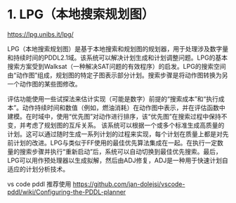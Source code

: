 # 1. LPG（本地搜索规划图）





https://lpg.unibs.it/lpg/






LPG（本地搜索规划图）是基于本地搜索和规划图的规划器，用于处理涉及数字量和持续时间的PDDL2.1域。该系统可以解决计划生成和计划调整问题。LPG的基本搜索方案受到Walksat（一种解决SAT问题的有效程序）的启发。LPG的搜索空间由“动作图”组成，规划图的特定子图表示部分计划。搜索步骤是将动作图转换为另一个动作图的某些图修改。

评估功能使用一些试探法来估计实现（可能是数字）前提的“搜索成本”和“执行成本”。动作持续时间和数值（例如，燃油消耗）在动作图中表示，并在评估函数中建模。在时域中，使用“优先图”对动作进行排序，该“优先图”在搜索过程中保持不变，并考虑了规划图的互斥关系。
该系统可以根据一个或多个标准生成高质量的计划。这可以通过随时生成一系列计划的过程来实现，每个计划在质量上都是对先前计划的改进。LPG与类似于FF使用的最佳优先算法集成在一起。在执行一定数量的搜索步骤并执行“重新启动”后，系统可以自动切换到最佳优先搜索。最后，LPG可以用作预处理器以生成拟解，然后由ADJ修复，ADJ是一种用于快速计划自适应的计划分析技术。

vs code pddl 推荐使用 https://github.com/jan-dolejsi/vscode-pddl/wiki/Configuring-the-PDDL-planner




















